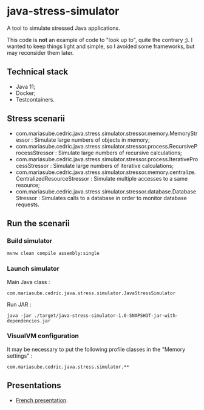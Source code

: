 # java-stress-simulator
A tool to simulate stressed Java applications.

This code is **not** an example of code to "look up to", quite the contrary ;). I wanted to keep things light and simple, so I avoided some frameworks, but may reconsider them later.

## Technical stack
* Java 11;
* Docker;
* Testcontainers.

## Stress scenarii

* com.mariasube.cedric.java.stress.simulator.stressor.memory.MemoryStressor : Simulate large numbers of objects in memory;
* com.mariasube.cedric.java.stress.simulator.stressor.process.RecursiveProcessStressor : Simulate large numbers of recursive calculations;
* com.mariasube.cedric.java.stress.simulator.stressor.process.IterativeProcessStressor : Simulate large numbers of iterative calculations;
* com.mariasube.cedric.java.stress.simulator.stressor.memory.centralize.CentralizedResourceStressor : Simulate multiple accesses to a same resource;
* com.mariasube.cedric.java.stress.simulator.stressor.database.DatabaseStressor : Simulates calls to a database in order to monitor database requests.

## Run the scenarii

### Build simulator
```mvnw clean compile assembly:single```

### Launch simulator

Main Java class :

```com.mariasube.cedric.java.stress.simulator.JavaStressSimulator```

Run JAR :

```java -jar ./target/java-stress-simulator-1.0-SNAPSHOT-jar-with-dependencies.jar```

### VisualVM configuration

It may be necessary to put the following profile classes in the "Memory settings" :

```com.mariasube.cedric.java.stress.simulator.**```

## Presentations

* [French presentation](presentations/presentation_fr.adoc).

